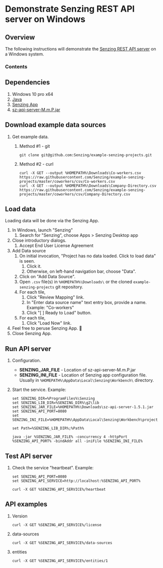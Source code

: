 # Demonstrate Senzing REST API server on Windows

## Overview

The following instructions will demonstrate the
[Senzing REST API server](https://github.com/Senzing/rest-api-server-java)
on a Windows system.

### Contents

## Dependencies

1. Windows 10 pro x64
1. [Java](../HOWTO/install-java.md)
1. [Senzing App](../HOWTO/install-senzing-app.md#windows)
1. [sz-api-server-M.m.P.jar](https://github.com/Senzing/rest-api-server-java)

## Download example data sources

1. Get example data.

    1. Method #1 - git

        ```console
        git clone git@github.com:Senzing/example-senzing-projects.git
        ```  

    1. Method #2 - curl

        ```console
        curl -X GET --output %HOMEPATH%\Downloads\Co-workers.csv https://raw.githubusercontent.com/Senzing/example-senzing-projects/master/coworkers/csv/Co-workers.csv
        curl -X GET --output %HOMEPATH%\Downloads\Company-Directory.csv https://raw.githubusercontent.com/Senzing/example-senzing-projects/master/coworkers/csv/Company-Directory.csv
        ```

## Load data

Loading data will be done via the Senzing App.

1. In Windows, launch "Senzing"
    1. Search for "Senzing", choose Apps > Senzing Desktop app
1. Close introductory dialogs.
    1. Accept End User License Agreement
1. Add Data source
    1. On initial invocation, "Project has no data loaded. Click to load data" is seen.
        1. Click it.
        1. Otherwise, on left-hand navigation bar, choose "Data".
    1. Click on "Add Data Source".
    1. Open `.csv` file(s) in `%HOMEPATH%\Downloads\` or the cloned `example-senzing-projects` git repository.
    1. For each tile,
        1. Click "Review Mapping" link.
        1. In "Enter data source name" text entry box, provide a name.  Example: "Co-workers"
        1. Click "[ ] Ready to Load" button.
    1. For each tile,
        1. Click "Load Now" link.
1. Feel free to peruse Senzing App. :eyes:
1. Close Senzing App.

## Run API server

1. Configuration.

    * **SENZING_JAR_FILE** -
        Location of sz-api-server-M.m.P.jar
    * **SENZING_INI_FILE** -
        Location of Senzing app configuration file.
        Usually in `%HOMEPATH%\AppData\Local\Senzing\Workbench\` directory.

1. Start the service. Example:

    ```console
    set SENZING_DIR=%ProgramFiles%\Senzing
    set SENZING_LIB_DIR=%SENZING_DIR%\g2\lib
    set SENZING_JAR_FILE=%HOMEPATH%\Downloads\sz-api-server-1.5.1.jar
    set SENZING_API_PORT=8080
    set SENZING_INI_FILE=%HOMEPATH%\AppData\Local\Senzing\Workbench\project_1\g2.ini

    set Path=%SENZING_LIB_DIR%;%Path%

    java -jar %SENZING_JAR_FILE% -concurrency 4 -httpPort %SENZING_API_PORT% -bindAddr all -iniFile %SENZING_INI_FILE%
    ```

## Test API server  

1. Check the service "heartbeat".  Example:

    ```console
    set SENZING_API_PORT=8080
    set SENZING_API_SERVICE=http://localhost:%SENZING_API_PORT%

    curl -X GET %SENZING_API_SERVICE%/heartbeat
    ```

## API examples

1. Version

    ```console
    curl -X GET %SENZING_API_SERVICE%/license
    ```

1. data-sources

    ```console
    curl -X GET %SENZING_API_SERVICE%/data-sources
    ```

1. entities

    ```console
    curl -X GET %SENZING_API_SERVICE%/entities/1
    ```